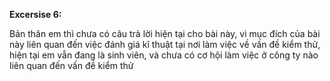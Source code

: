 **Excersise 6:** 

Bản thân em thì chưa có câu trả lời hiện tại cho bài này, vì mục đích của bài
này liên quan đến việc đánh giá kĩ thuật tại nơi làm việc về vấn đề kiểm thử, hiện tại em vẫn đang là sinh viên, và chưa có cơ hội làm việc ở công ty nào liên quan đến vấn đề kiểm thử
